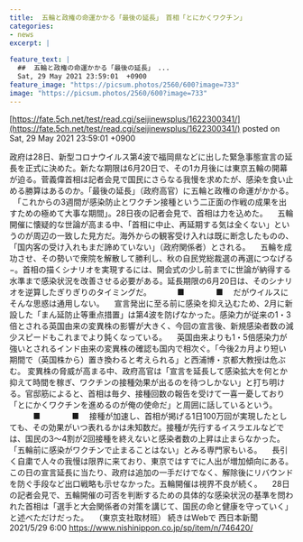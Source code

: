 ```yaml
---
title:  五輪と政権の命運かかる「最後の延長」　首相「とにかくワクチン」  
categories:
- news
excerpt: |
  
feature_text: |
  ##  五輪と政権の命運かかる「最後の延長」　...
  Sat, 29 May 2021 23:59:01  +0900
feature_image: "https://picsum.photos/2560/600?image=733"
image: "https://picsum.photos/2560/600?image=733"
---
```


[https://fate.5ch.net/test/read.cgi/seijinewsplus/1622300341/](https://fate.5ch.net/test/read.cgi/seijinewsplus/1622300341/)
posted on Sat, 29 May 2021 23:59:01  +0900

<!--more-->

政府は28日、新型コロナウイルス第4波で福岡県などに出した緊急事態宣言の延長を正式に決めた。新たな期限は6月20日で、その1カ月後には東京五輪の開幕が迫る。菅義偉首相は記者会見で国民にさらなる我慢を求めたが、感染を食い止める勝算はあるのか。「最後の延長」（政府高官）に五輪と政権の命運がかかる。 　「これからの3週間が感染防止とワクチン接種という二正面の作戦の成果を出すための極めて大事な期間」。28日夜の記者会見で、首相は力を込めた。 　五輪開催に懐疑的な世論が高まる中、「首相に中止、再延期する気は全くない」というのが周辺の一致した見方だ。海外からの観客受け入れは既に断念したものの、「国内客の受け入れもまだ諦めていない」（政府関係者）とされる。 　五輪を成功させ、その勢いで衆院を解散して勝利し、秋の自民党総裁選の再選につなげる−。首相の描くシナリオを実現するには、開会式の少し前までに世論が納得する水準まで感染状況を改善させる必要がある。延長期限の6月20日は、そのシナリオを逆算したぎりぎりのタイミングだ。 　　　■　　　　■ 　だがウイルスにそんな思惑は通用しない。 　宣言発出に至る前に感染を抑え込むため、2月に新設した「まん延防止等重点措置」は第4波を防げなかった。感染力が従来の1・3倍とされる英国由来の変異株の影響が大きく、今回の宣言後、新規感染者数の減少スピードもこれまでより鈍くなっている。 　英国由来よりも1・5倍感染力が強いとされるインド由来の変異株の確認も国内で相次ぐ。「今後2カ月より短い期間で（英国株から）置き換わると考えられる」と西浦博・京都大教授は危ぶむ。 変異株の脅威が高まる中、政府高官は「宣言を延長して感染拡大を何とか抑えて時間を稼ぎ、ワクチンの接種効果が出るのを待つしかない」と打ち明ける。官邸筋によると、首相は毎夕、接種回数の報告を受けて一喜一憂しており「とにかくワクチンを進めるのが俺の使命だ」と周囲に話しているという。 　　　■　　　　■ 　接種が加速し、首相が掲げる1日100万回が実現したとしても、その効果がいつ表れるかは未知数だ。接種が先行するイスラエルなどでは、国民の3〜4割が2回接種を終えないと感染者数の上昇は止まらなかった。「五輪前に感染がワクチンで止まることはない」とみる専門家もいる。 　長引く自粛で人々の我慢は限界に来ており、東京ではすでに人出が増加傾向にある。この日の宣言延長に当たり、政府は追加の一手だけでなく、解除後にリバウンドを防ぐ手段など出口戦略も示せなかった。五輪開催は視界不良が続く。 　28日の記者会見で、五輪開催の可否を判断するための具体的な感染状況の基準を問われた首相は「選手と大会関係者の対策を講じて、国民の命と健康を守っていく」と述べただけだった。 　（東京支社取材班） 続きはWebで 西日本新聞 2021/5/29 6:00 https://www.nishinippon.co.jp/sp/item/n/746420/
